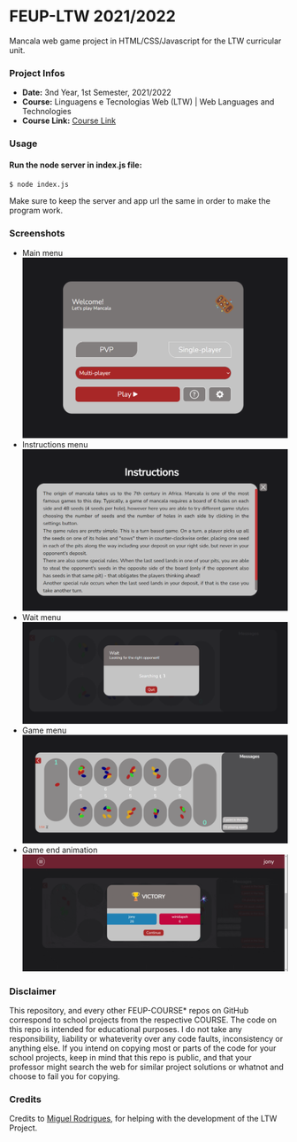 # FEUP-LTW 2021/2022
Mancala web game project in HTML/CSS/Javascript for the LTW curricular unit.

### Project Infos
* **Date:** 3nd Year, 1st Semester, 2021/2022
* **Course:** Linguagens e Tecnologias Web (LTW) | Web Languages and Technologies
* **Course Link:** [Course Link](https://sigarra.up.pt/feup/pt/ucurr_geral.ficha_uc_view?pv_ocorrencia_id=484430)

### Usage

#### Run the node server in index.js file:
```
$ node index.js
```
Make sure to keep the server and app url the same in order to make the program work.

### Screenshots
* Main menu
![Main menu image](screenshots/Menu_screenchot.png)
* Instructions menu
![Instructions menu image](screenshots/Instructions_screenchot.png)
* Wait menu
![Wait menu image](screenshots/Wait_screenchot.png)
* Game menu
![Game menu image](screenshots/Game_screenchot.png)
* Game end animation
![End menu gif](screenshots/End_recording.gif)

### Disclaimer
This repository, and every other FEUP-COURSE* repos on GitHub correspond to school projects from the respective COURSE. The code on this repo is intended for educational purposes. I do not take any responsibility, liability or whateverity over any code faults, inconsistency or anything else. If you intend on copying most or parts of the code for your school projects, keep in mind that this repo is public, and that your professor might search the web for similar project solutions or whatnot and choose to fail you for copying.

### Credits
Credits to [Miguel Rodrigues](https://github.com/mbrdg), for helping with the development of the LTW Project.
